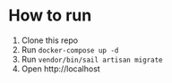 # How to run

1. Clone this repo
2. Run `docker-compose up -d`
3. Run `vendor/bin/sail artisan migrate`
4. Open http://localhost
